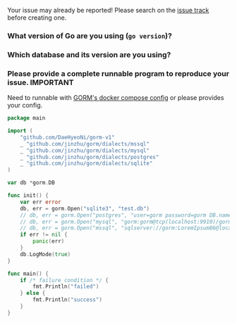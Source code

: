 Your issue may already be reported! Please search on the [issue track](https://github.com/jinzhu/gorm/issues) before creating one.

### What version of Go are you using (`go version`)?


### Which database and its version are you using?


### Please provide a complete runnable program to reproduce your issue. **IMPORTANT**

Need to runnable with [GORM's docker compose config](https://github.com/jinzhu/gorm/blob/master/docker-compose.yml) or please provides your config.

```go
package main

import (
	"github.com/DaeHyeoNi/gorm-v1"
	_ "github.com/jinzhu/gorm/dialects/mssql"
	_ "github.com/jinzhu/gorm/dialects/mysql"
	_ "github.com/jinzhu/gorm/dialects/postgres"
	_ "github.com/jinzhu/gorm/dialects/sqlite"
)

var db *gorm.DB

func init() {
	var err error
	db, err = gorm.Open("sqlite3", "test.db")
	// db, err = gorm.Open("postgres", "user=gorm password=gorm DB.name=gorm port=9920 sslmode=disable")
	// db, err = gorm.Open("mysql", "gorm:gorm@tcp(localhost:9910)/gorm?charset=utf8&parseTime=True")
	// db, err = gorm.Open("mssql", "sqlserver://gorm:LoremIpsum86@localhost:9930?database=gorm")
	if err != nil {
		panic(err)
	}
	db.LogMode(true)
}

func main() {
	if /* failure condition */ {
		fmt.Println("failed")
	} else {
		fmt.Println("success")
	}
}
```

